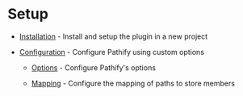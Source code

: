 # Setup

- [Installation](/setup/install.md) - Install and setup the plugin in a new project

- [Configuration](/setup/config.md) - Configure Pathify using custom options 

    - [Options](/setup/options.md) - Configure Pathify's options
    
    - [Mapping](/setup/mapping.md) - Configure the mapping of paths to store members

